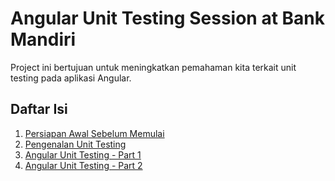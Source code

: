 # Angular Unit Testing Session at Bank Mandiri

Project ini bertujuan untuk meningkatkan pemahaman kita terkait unit testing pada aplikasi Angular.

## Daftar Isi

1. [Persiapan Awal Sebelum Memulai](./docs/getting-started.md)
2. [Pengenalan Unit Testing](./docs/unit-test-intro.md)
3. [Angular Unit Testing - Part 1](./docs/unit-test-angular-1.md)
4. [Angular Unit Testing - Part 2](./docs/unit-test-angular-2.md)

